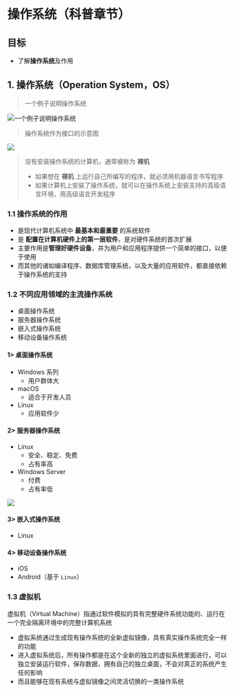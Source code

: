 # 操作系统（科普章节）

## 目标

* 了解**操作系统**及作用

## 1. 操作系统（Operation System，OS）

> 一个例子说明操作系统

![一个例子说明操作系统](https://cdn.itprojects.cn/iotimg/r9yen.png)

> 操作系统作为接口的示意图

![](https://cdn.itprojects.cn/iotimg/80u7y.jpg)



> 没有安装操作系统的计算机，通常被称为 **裸机**
>
> * 如果想在 **裸机** 上运行自己所编写的程序，就必须用机器语言书写程序
> * 如果计算机上安装了操作系统，就可以在操作系统上安装支持的高级语言环境，用高级语言开发程序

### 1.1 操作系统的作用

* 是现代计算机系统中 **最基本和最重要** 的系统软件
* 是 **配置在计算机硬件上的第一层软件**，是对硬件系统的首次扩展
* 主要作用是**管理好硬件设备**，并为用户和应用程序提供一个简单的接口，以便于使用
* 而其他的诸如编译程序、数据库管理系统，以及大量的应用软件，都直接依赖于操作系统的支持

### 1.2 不同应用领域的主流操作系统

* 桌面操作系统
* 服务器操作系统
* 嵌入式操作系统
* 移动设备操作系统

#### 1> 桌面操作系统

* Windows 系列
    * 用户群体大
* macOS
    * 适合于开发人员
* Linux
    * 应用软件少

#### 2> 服务器操作系统

* Linux
    * 安全、稳定、免费
    * 占有率高
* Windows Server
    * 付费
    * 占有率低

![](https://cdn.itprojects.cn/iotimg/pzw8f.jpg)

#### 3> 嵌入式操作系统

* Linux

#### 4> 移动设备操作系统

* iOS
* Android（基于 `Linux`）

### 1.3 虚拟机

虚拟机（Virtual Machine）指通过软件模拟的具有完整硬件系统功能的、运行在一个完全隔离环境中的完整计算机系统

* 虚拟系统通过生成现有操作系统的全新虚拟镜像，具有真实操作系统完全一样的功能
* 进入虚拟系统后，所有操作都是在这个全新的独立的虚拟系统里面进行，可以独立安装运行软件，保存数据，拥有自己的独立桌面，不会对真正的系统产生任何影响
* 而且能够在现有系统与虚拟镜像之间灵活切换的一类操作系统

